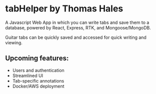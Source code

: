 # tabHelper by Thomas Hales

A Javascript Web App in which you can write tabs and save them to a database, powered by React, Express, RTK, and Mongoose/MongoDB.

Guitar tabs can be quickly saved and accessed for quick writing and viewing.


## Upcoming features:
- Users and authentication
- Streamlined UI
- Tab-specific annotations
- Docker/AWS deployment


